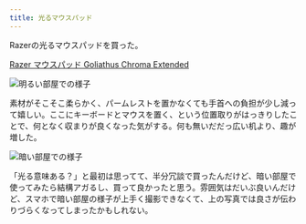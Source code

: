 ```yaml
---
title: 光るマウスパッド
---
```


Razerの光るマウスパッドを買った。

[Razer マウスパッド Goliathus Chroma Extended](https://www.amazon.co.jp/dp/B07JJ4RG2T)

![](https://i.imgur.com/X6pWldeh.jpg "明るい部屋での様子")

素材がそこそこ柔らかく、パームレストを置かなくても手首への負担が少し減って嬉しい。ここにキーボードとマウスを置く、という位置取りがはっきりしたことで、何となく収まりが良くなった気がする。何も無いだだっ広い机より、趣が増した。

![](https://i.imgur.com/glUAPCth.jpg "暗い部屋での様子")

「光る意味ある？」と最初は思ってて、半分冗談で買ったんだけど、暗い部屋で使ってみたら結構アガるし、買って良かったと思う。雰囲気はだいぶ良いんだけど、スマホで暗い部屋の様子が上手く撮影できなくて、上の写真では良さが伝わりづらくなってしまったかもしれない。
